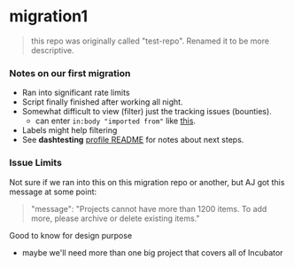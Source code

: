 # migration1
> this repo was originally called "test-repo".  Renamed it to be more descriptive.

### Notes on our first migration

- Ran into significant rate limits
- Script finally finished after working all night.
- Somewhat difficult to view (filter) just the tracking issues (bounties).
  - can enter `in:body "imported from"` like [this](https://github.com/dashtesting/migration1/issues?q=is%3Aissue+is%3Aopen+in%3Abody+%22imported+from%22).
- Labels might help filtering
- See **dashtesting** [profile README](https://github.com/dashtesting) for notes about next steps.

### Issue Limits
Not sure if we ran into this on this migration repo or another, but AJ got this message at some point:
> "message": "Projects cannot have more than 1200 items. To add more, please archive or delete existing items."

Good to know for design purpose
- maybe we'll need more than one big project that covers all of Incubator
